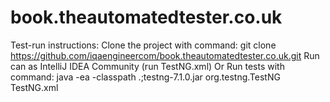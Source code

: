 # book.theautomatedtester.co.uk
Test-run instructions:
Clone the project with command:
git clone https://github.com/iqaengineercom/book.theautomatedtester.co.uk.git
Run can as IntelliJ IDEA Community (run TestNG.xml) 
Or Run tests with command: java -ea -classpath .;testng-7.1.0.jar org.testng.TestNG TestNG.xml
